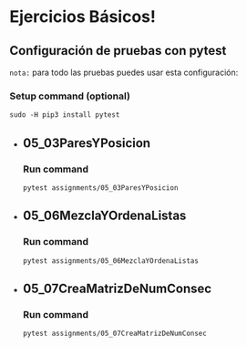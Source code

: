 # Ejercicios Básicos!

## Configuración de pruebas con **pytest**

`nota:` para todo las pruebas puedes usar esta configuración:
### Setup command (optional)
```
sudo -H pip3 install pytest
```

- ## 05_03ParesYPosicion
    ### Run command
    ```
    pytest assignments/05_03ParesYPosicion
    ```
- ## 05_06MezclaYOrdenaListas
    ### Run command
    ```
    pytest assignments/05_06MezclaYOrdenaListas
    ```
- ## 05_07CreaMatrizDeNumConsec
    ### Run command
    ```
    pytest assignments/05_07CreaMatrizDeNumConsec
    ```
    